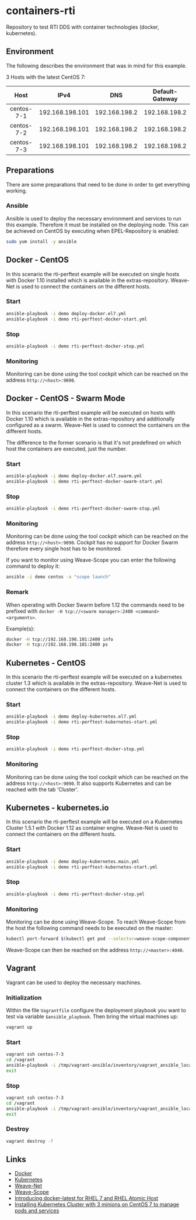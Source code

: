 # containers-rti
Repository to test RTI DDS with container technologies (docker, kubernetes).

## Environment
The following describes the environment that was in mind for this example.

3 Hosts with the latest CentOS 7:

| Host       | IPv4            | DNS             | Default-Gateway |
|:----------:|:---------------:|:---------------:|:---------------:|
| centos-7-1 | 192.168.198.101 | 192.168.198.2   | 192.168.198.2   |
| centos-7-2 | 192.168.198.101 | 192.168.198.2   | 192.168.198.2   |
| centos-7-3 | 192.168.198.101 | 192.168.198.2   | 192.168.198.2   |


## Preparations
There are some preparations that need to be done in order to get everything working.

### Ansible
Ansible is used to deploy the necessary environment and services to run this example. Therefore it must be installed on the deploying node. This can be achieved on CentOS by executing when EPEL-Repository is enabled:
```bash
sudo yum install -y ansible
```


## Docker - CentOS
In this scenario the rti-perftest example will be executed on single hosts with Docker 1.10 installed which is available in the extras-repository.
Weave-Net is used to connect the containers on the different hosts.

### Start
```bash
ansible-playbook -i demo deploy-docker.el7.yml
ansible-playbook -i demo rti-perftest-docker-start.yml
```

### Stop
```bash
ansible-playbook -i demo rti-perftest-docker-stop.yml
```

### Monitoring
Monitoring can be done using the tool cockpit which can be reached on the address `http://<host>:9090`.


## Docker - CentOS - Swarm Mode
In this scenario the rti-perftest example will be executed on hosts with Docker 1.10 which is available in the extras-repository and additionally configured as a swarm.
Weave-Net is used to connect the containers on the different hosts.

The difference to the former scenario is that it's not predefined on which host the containers are executed, just the number.

### Start
```bash
ansible-playbook -i demo deploy-docker.el7.swarm.yml
ansible-playbook -i demo rti-perftest-docker-swarm-start.yml
```

### Stop
```bash
ansible-playbook -i demo rti-perftest-docker-swarm-stop.yml
```

### Monitoring
Monitoring can be done using the tool cockpit which can be reached on the address `http://<host>:9090`. Cockpit has no support for Docker Swarm therefore every single host has to be monitored.

If you want to monitor using Weave-Scope you can enter the following command to deploy it:
```bash
ansible -i demo centos -a "scope launch"
```

### Remark
When operating with Docker Swarm before 1.12 the commands need to be prefixed with `docker -H tcp://<swarm manager>:2400 <command> <arguments>`.

Example(s):
```bash
docker -H tcp://192.168.198.101:2400 info
docker -H tcp://192.168.198.101:2400 ps
```


## Kubernetes - CentOS
In this scenario the rti-perftest example will be executed on a kubernetes cluster 1.3 which is available in the extras-repository.
Weave-Net is used to connect the containers on the different hosts.

### Start
```bash
ansible-playbook -i demo deploy-kubernetes.el7.yml
ansible-playbook -i demo rti-perftest-kubernetes-start.yml
```

### Stop
```bash
ansible-playbook -i demo rti-perftest-docker-stop.yml
```

### Monitoring
Monitoring can be done using the tool cockpit which can be reached on the address `http://<host>:9090`. It also supports Kubernetes and can be reached with the tab 'Cluster'.


## Kubernetes - kubernetes.io
In this scenario the rti-perftest example will be executed on a Kubernetes Cluster 1.5.1 with Docker 1.12 as container engine.
Weave-Net is used to connect the containers on the different hosts.

### Start
```bash
ansible-playbook -i demo deploy-kubernetes.main.yml
ansible-playbook -i demo rti-perftest-kubernetes-start.yml
```

### Stop
```bash
ansible-playbook -i demo rti-perftest-docker-stop.yml
```

### Monitoring
Monitoring can be done using Weave-Scope. To reach Weave-Scope from the host the following command needs to be executed on the master:
```bash
kubectl port-forward $(kubectl get pod --selector=weave-scope-component=app -o jsonpath='{.items..metadata.name}') 4040
```
Weave-Scope can then be reached on the address `http://<master>:4040`.

## Vagrant

Vagrant can be used to deploy the necessary machines.

### Initialization
Within the file `Vagrantfile` configure the deployment playbook you want to test via variable `$ansible_playbook`. Then bring the virtual machines up:
```bash
vagrant up
```

### Start
```bash
vagrant ssh centos-7-3
cd /vagrant
ansible-playbook -i /tmp/vagrant-ansible/inventory/vagrant_ansible_local_inventory rti-perftest-docker-swarm-start.yml
exit
```

### Stop
```bash
vagrant ssh centos-7-3
cd /vagrant
ansible-playbook -i /tmp/vagrant-ansible/inventory/vagrant_ansible_local_inventory rti-perftest-docker-swarm-stop.yml
exit
```

### Destroy
```bash
vagrant destroy -f
```

## Links
-   [Docker](http://www.docker.io)
-   [Kubernetes](http://www.kubernetes.io)
-   [Weave-Net](https://www.weave.works/products/weave-net/)
-   [Weave-Scope](https://www.weave.works/products/weave-scope/)
-   [Introducing docker-latest for RHEL 7 and RHEL Atomic Host](https://access.redhat.com/articles/2317361)
-   [Installing Kubernetes Cluster with 3 minions on CentOS 7 to manage pods and services](http://severalnines.com/blog/installing-kubernetes-cluster-minions-centos7-manage-pods-services)
